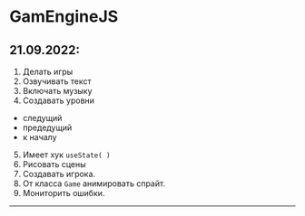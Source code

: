 # GamEngineJS

## 21.09.2022:
1. Делать игры
2. Озвучивать текст
3. Включать музыку
4. Создавать уровни
- следущий
- предедущий
- к началу
5. Имеет хук `useState( )`
6. Рисовать сцены
7. Создавать игрока.
8. От класса `Game` анимировать спрайт.
9. Мониторить ошибки.
____

